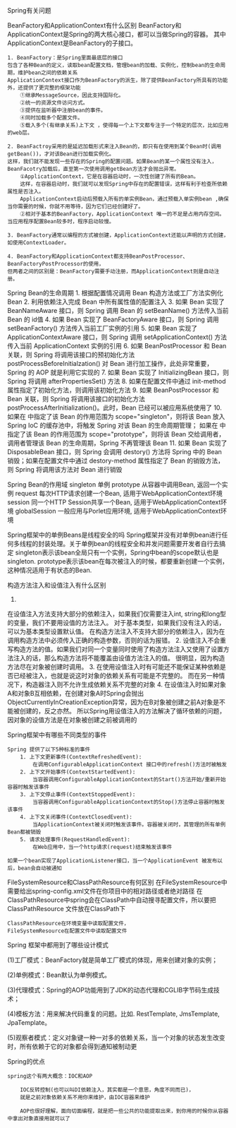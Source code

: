 
Spring有关问题

BeanFactory和ApplicationContext有什么区别
	BeanFactory和ApplicationContext是Spring的两大核心接口，都可以当做Spring的容器。
	其中ApplicationContext是BeanFactory的子接口。
	
	1. BeanFactory：是Spring里面最底层的接口
	包含了各种Bean的定义，读取bean配置文档，管理bean的加载、实例化，控制bean的生命周期，维护bean之间的依赖关系
	ApplicationContext接口作为BeanFactory的派生，除了提供BeanFactory所具有的功能外，还提供了更完整的框架功能
		①继承MessageSource，因此支持国际化。
		②统一的资源文件访问方式。
		③提供在监听器中注册bean的事件。
		④同时加载多个配置文件。
		⑤载入多个(有继承关系)上下文 ，使得每一个上下文都专注于一个特定的层次，比如应用的web层。
		
	2. BeanFactroy采用的是延迟加载形式来注入Bean的，即只有在使用到某个Bean时(调用getBean())，才对该Bean进行加载实例化。
	这样，我们就不能发现一些存在的Spring的配置问题。如果Bean的某一个属性没有注入，BeanFacotry加载后，直至第一次使用调用getBean方法才会抛出异常。
		①ApplicationContext，它是在容器启动时，一次性创建了所有的Bean。
		这样，在容器启动时，我们就可以发现Spring中存在的配置错误，这样有利于检查所依赖属性是否注入。
		ApplicationContext启动后预载入所有的单实例Bean，通过预载入单实例bean ,确保当你需要的时候，你就不用等待，因为它们已经创建好了。
		②相对于基本的BeanFactory，ApplicationContext 唯一的不足是占用内存空间。当应用程序配置Bean较多时，程序启动较慢。

	3. BeanFactory通常以编程的方式被创建，ApplicationContext还能以声明的方式创建，如使用ContextLoader。
	
	4. BeanFactory和ApplicationContext都支持BeanPostProcessor、BeanFactoryPostProcessor的使用，
	但两者之间的区别是：BeanFactory需要手动注册，而ApplicationContext则是自动注册。



Spring Bean的生命周期
	1. 根据配置情况调用 Bean 构造方法或工厂方法实例化 Bean
	2. 利用依赖注入完成 Bean 中所有属性值的配置注入
	3. 如果 Bean 实现了 BeanNameAware 接口，则 Spring 调用 Bean 的 setBeanName() 方法传入当前 Bean 的 id值
	4. 如果 Bean 实现了 BeanFactoryAware 接口，则 Spring 调用 setBeanFactory() 方法传入当前工厂实例的引用
	5. 如果 Bean 实现了 ApplicationContextAware 接口，则 Spring 调用 setApplicationContext() 方法传入当前 ApplicationContext 实例的引用
	6. 如果 BeanPostProcessor 和 Bean 关联，则 Spring 将调用该接口的预初始化方法 postProcessBeforeInitialzation() 对 Bean 进行加工操作，此处非常重要，Spring 的 AOP 就是利用它实现的
	7. 如果 Bean 实现了 InitializingBean 接口，则 Spring 将调用 afterPropertiesSet() 方法
	8. 如果在配置文件中通过 init-method 属性指定了初始化方法，则调用该初始化方法
	9. 如果 BeanPostProcessor 和 Bean 关联，则 Spring 将调用该接口的初始化方法 postProcessAfterInitialization()。此时，Bean 已经可以被应用系统使用了
	10. 如果在 <bean> 中指定了该 Bean 的作用范围为 scope="singleton"，则将该 Bean 放入 Spring IoC 的缓存池中，将触发 Spring 对该 Bean 的生命周期管理；
		如果在 <bean> 中指定了该 Bean 的作用范围为 scope="prototype"，则将该 Bean 交给调用者，调用者管理该 Bean 的生命周期，Spring 不再管理该 Bean
	11. 如果 Bean 实现了 DisposableBean 接口，则 Spring 会调用 destory() 方法将 Spring 中的 Bean 销毁；如果在配置文件中通过 destory-method 属性指定了 Bean 的销毁方法，则 Spring 将调用该方法对 Bean 进行销毁



Spring Bean的作用域
	singleton 单例
	prototype 从容器中调用Bean, 返回一个实例
	request   每次HTTP请求创建一个Bean, 适用于WebApplicationContext环境
	session   同一个HTTP Session共享一个Bean, 适用于WebApplicationContext环境
	globalSession  一般应用与Porlet应用环境, 适用于WebApplicationContext环境



Spring框架中的单例Beans是线程安全的吗
	Spring框架并没有对单例bean进行任何多线程的封装处理。关于单例bean的线程安全和并发问题需要开发者自行去搞定
	singleton表示该bean全局只有一个实例，Spring中bean的scope默认也是singleton.
	prototype表示该bean在每次被注入的时候，都要重新创建一个实例，这种情况适用于有状态的Bean.



构造方法注入和设值注入有什么区别

1. 
在设值注入方法支持大部分的依赖注入，如果我们仅需要注入int, string和long型的变量，我们不要用设值的方法注入。
	对于基本类型，如果我们没有注入的话，可以为基本类型设置默认值。
在构造方法注入不支持大部分的依赖注入，因为在调用构造方法中必须传入正确的构造参数，否则的话为报错。
2. 
设值注入不会重写构造方法的值。如果我们对同一个变量同时使用了构造方法注入又使用了设置方法注入的话，那么构造方法将不能覆盖由设值方法注入的值。
很明显，因为构造方法尽在对象被创建时调用。
3.
在使用设值注入时有可能还不能保证某种依赖是否已经被注入，也就是说这时对象的依赖关系有可能是不完整的。
而在另一种情况下，构造器注入则不允许生成依赖关系不完整的对象
4. 
在设值注入时如果对象A和对象B互相依赖，在创建对象A时Spring会抛出ObjectCurrentlyInCreationException异常，因为在B对象被创建之前A对象是不能被创建的，反之亦然。
所以Spring用设值注入的方法解决了循环依赖的问题，因对象的设值方法是在对象被创建之前被调用的



Spring框架中有哪些不同类型的事件

	Spring 提供了以下5种标准的事件
		1. 上下文更新事件(ContextRefreshedEvent): 
			在调用ConfigurableApplicationContext 接口中的refresh()方法时被触发
		2. 上下文开始事件(ContextStartedEvent):
			当容器调用ConfigurableApplicationContext的Start()方法开始/重新开始容器时触发该事件
		3. 上下文停止事件(ContextStoppedEvent):
			当容器调用ConfigurableApplicationContext的Stop()方法停止容器时触发该事件
		4. 上下文关闭事件(ContextClosedEvent):
			当ApplicationContext被关闭时触发该事件。容器被关闭时，其管理的所有单例Bean都被销毁
		5. 请求处理事件(RequestHandledEvent):
			在Web应用中，当一个http请求(request)结束触发该事件

	如果一个bean实现了ApplicationListener接口，当一个ApplicationEvent 被发布以后，bean会自动被通知



FileSystemResource和ClassPathResource有何区别
	在FileSystemResource中需要给出spring-config.xml文件在你项目中的相对路径或者绝对路径
	在ClassPathResource中spring会在ClassPath中自动搜寻配置文件，所以要把ClassPathResource 文件放在ClassPath下
	
	ClassPathResource在环境变量中读取配置文件，
	FileSystemResource在配置文件中读取配置文件



Spring 框架中都用到了哪些设计模式

(1)工厂模式：BeanFactory就是简单工厂模式的体现，用来创建对象的实例；

(2)单例模式：Bean默认为单例模式。

(3)代理模式：Spring的AOP功能用到了JDK的动态代理和CGLIB字节码生成技术；

(4)模板方法：用来解决代码重复的问题。比如. RestTemplate, JmsTemplate, JpaTemplate。

(5)观察者模式：定义对象键一种一对多的依赖关系，当一个对象的状态发生改变时，所有依赖于它的对象都会得到通知被制动更



Spring的优点

	spring这个有两大概念：IOC和AOP
	
		IOC反转控制(也可以叫DI依赖注入，其实都是一个意思，角度不同而已)，
		就是之前对象依赖关系不用你来维护，由IOC容器来维护
		
		AOP也很好理解，面向切面编程，就是把一些公共的功能提取出来，到你用的时候你从容器中拿出对象直接用就可以了












